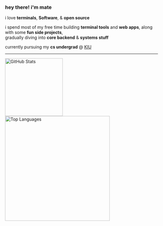 ### hey there! i'm mate

i love **terminals**, **Software**, & **open source**

i spend most of my free time building **terminal tools** and **web apps**, along with some **fun side projects**,   
gradually diving into **core backend** & **systems stuff**

currently pursuing my **cs undergrad** @ <a href="https://www.kiu.edu.ge/" target="_blank">KIU</a>

---
<div>
  <a href="https://github-readme-stats-git-masterorgs-github-readme-stats-team.vercel.app">
    <img height="190" align="center" alt="GitHub Stats" 
         src="https://github-readme-stats-git-masterorgs-github-readme-stats-team.vercel.app/api?username=Ka10ken1&show_icons=true&custom_title=GitHub+Statistics&title_color=cba6f7&theme=dark&border_color=000000"/>
  </a>
  <a href="https://github-readme-stats-git-masterorgs-github-readme-stats-team.vercel.app">
    <img width="345" align="center" alt="Top Languages" 
         src="https://github-readme-stats-git-masterorgs-github-readme-stats-team.vercel.app/api/top-langs/?username=Ka10ken1&include_orgs=true&show_icons=true&layout=compact&title_color=cba6f7&theme=dark&border_color=000000&hide=html,"/>
  </a>
</div>
